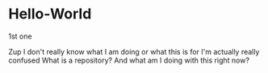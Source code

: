 # Hello-World
1st one

Zup
I don't really know what I am doing or what this is for
I'm actually really confused
What is a repository? And what am I doing with this right now?
